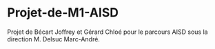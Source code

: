 # Projet-de-M1-AISD
Projet de Bécart Joffrey et Gérard Chloé pour le parcours AISD sous la direction M. Delsuc Marc-André.
